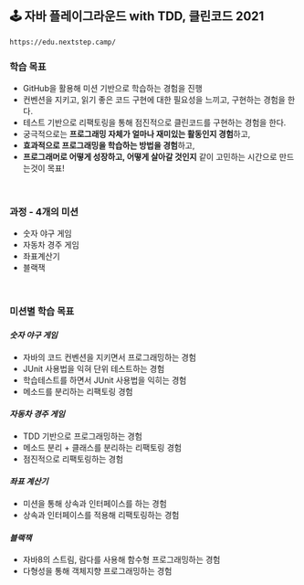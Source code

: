## 🕹 자바 플레이그라운드 with TDD, 클린코드 2021
`https://edu.nextstep.camp/`

### 학습 목표
  - GitHub을 활용해 미션 기반으로 학습하는 경험을 진행
  - 컨벤션을 지키고, 읽기 좋은 코드 구현에 대한 필요성을 느끼고, 구현하는 경험을 한다.
  - 테스트 기반으로 리팩토링을 통해 점진적으로 클린코드를 구현하는 경험을 한다.
  - 궁극적으로는 **프로그래밍 자체가 얼마나 재미있는 활동인지 경험**하고,
  - **효과적으로 프로그래밍을 학습하는 방법을 경험**하고,
  - **프로그래머로 어떻게 성장하고, 어떻게 살아갈 것인지** 같이 고민하는 시간으로 만드는것이 목표!

<br>

### 과정 - 4개의 미션
  - 숫자 야구 게임
  - 자동차 경주 게임
  - 좌표계산기
  - 블랙잭

<br>

### 미션별 학습 목표
#### *숫자 야구 게임*
  - 자바의 코드 컨벤션을 지키면서 프로그래밍하는 경험
  - JUnit 사용법을 익혀 단위 테스트하는 경험
  - 학습테스트를 하면서 JUnit 사용법을 익히는 경험
  - 메소드를 분리하는 리팩토링 경험

#### *자동차 경주 게임*
  - TDD 기반으로 프로그래밍하는 경험
  - 메소드 분리 + 클래스를 분리하는 리팩토링 경험
  - 점진적으로 리팩토링하는 경험

#### *좌표 계산기*
  - 미션을 통해 상속과 인터페이스를 하는 경험
  - 상속과 인터페이스를 적용해 리팩토링하는 경험

#### *블랙잭*
  - 자바8의 스트림, 람다를 사용해 함수형 프로그래밍하는 경험
  - 다형성을 통해 객체지향 프로그래밍하는 경험
